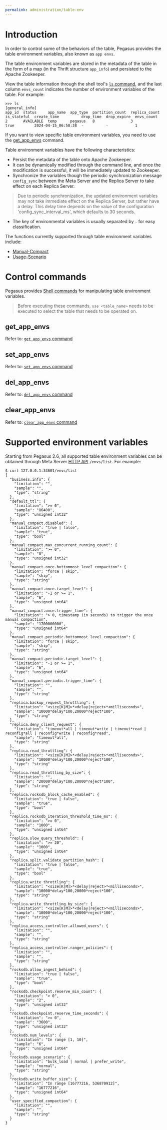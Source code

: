 ```yaml
---
permalink: administration/table-env
---
```


# Introduction

In order to control some of the behaviors of the table, Pegasus provides the table environment variables, also known as `app envs`.

The table environment variables are stored in the metadata of the table in the form of a map (in the Thrift structure `app_info`) and persisted to the Apache Zookeeper.

View the table information through the shell tool's [`ls` command](/docs/tools/shell/#ls), and the last column `envs_count` indicates the number of environment variables of the table. For example:
```
>>> ls
[general_info]
app_id  status     app_name  app_type  partition_count  replica_count  is_stateful  create_time          drop_time  drop_expire  envs_count
2       AVAILABLE  temp      pegasus   8                3              true         2024-04-15_06:58:38  -          -            1
```

If you want to view specific table environment variables, you need to use the [get_app_envs](#get_app_envs) command.

Table environment variables have the following characteristics:
* Persist the metadata of the table onto Apache Zookeeper.
* It can be dynamically modified through the command line, and once the modification is successful, it will be immediately updated to Zookeeper.
* Synchronize the variables though the periodic synchronization message `config_sync` between the Meta Server and the Replica Server to take effect on each Replica Server.
> Due to periodic synchronization, the updated environment variables may not take immediate effect on the Replica Server, but rather have a delay. This delay time depends on the value of the configuration 'config_sync_interval_ms', which defaults to 30 seconds.
* The key of environmental variables is usually separated by `.` for easy classification.

The functions currently supported through table environment variables include:
* [Manual-Compact](manual-compact)
* [Usage-Scenario](usage-scenario)

# Control commands

Pegasus provides [Shell commands](/docs/tools/shell/) for manipulating table environment variables.
> Before executing these commands, `use <table_name>` needs to be executed to select the table that needs to be operated on.

## get_app_envs

Refer to: [`get_app_envs` command](/docs/tools/shell/#get_app_envs)

## set_app_envs

Refer to: [`set_app_envs` command](/docs/tools/shell/#set_app_envs)

## del_app_envs

Refer to: [`del_app_envs` command](/docs/tools/shell/#del_app_envs)

## clear_app_envs

Refer to: [`clear_app_envs` command](/docs/tools/shell/#clear_app_envs)

# Supported environment variables

Starting from Pegasus 2.6, all supported table environment variables can be obtained through Meta Server [HTTP API](/api/http) `/envs/list`.
For example:

```
$ curl 127.0.0.1:34601/envs/list
{
  "business.info": {
    "limitation": "",
    "sample": "",
    "type": "string"
  },
  "default_ttl": {
    "limitation": ">= 0",
    "sample": "86400",
    "type": "unsigned int32"
  },
  "manual_compact.disabled": {
    "limitation": "true | false",
    "sample": "true",
    "type": "bool"
  },
  "manual_compact.max_concurrent_running_count": {
    "limitation": ">= 0",
    "sample": "8",
    "type": "unsigned int32"
  },
  "manual_compact.once.bottommost_level_compaction": {
    "limitation": "force | skip",
    "sample": "skip",
    "type": "string"
  },
  "manual_compact.once.target_level": {
    "limitation": "-1 or >= 1",
    "sample": "6",
    "type": "unsigned int64"
  },
  "manual_compact.once.trigger_time": {
    "limitation": "> 0, timestamp (in seconds) to trigger the once manual compaction",
    "sample": "1700000000",
    "type": "unsigned int64"
  },
  "manual_compact.periodic.bottommost_level_compaction": {
    "limitation": "force | skip",
    "sample": "skip",
    "type": "string"
  },
  "manual_compact.periodic.target_level": {
    "limitation": "-1 or >= 1",
    "sample": "6",
    "type": "unsigned int64"
  },
  "manual_compact.periodic.trigger_time": {
    "limitation": "",
    "sample": "",
    "type": "string"
  },
  "replica.backup_request_throttling": {
    "limitation": "<size[K|M]>*<delay|reject>*<milliseconds>",
    "sample": "10000*delay*100,20000*reject*100",
    "type": "string"
  },
  "replica.deny_client_request": {
    "limitation": "timeout*all | timeout*write | timeout*read | reconfig*all | reconfig*write | reconfig*read",
    "sample": "timeout*all",
    "type": "string"
  },
  "replica.read_throttling": {
    "limitation": "<size[K|M]>*<delay|reject>*<milliseconds>",
    "sample": "10000*delay*100,20000*reject*100",
    "type": "string"
  },
  "replica.read_throttling_by_size": {
    "limitation": "",
    "sample": "20000*delay*100,20000*reject*100",
    "type": "string"
  },
  "replica.rocksdb_block_cache_enabled": {
    "limitation": "true | false",
    "sample": "true",
    "type": "bool"
  },
  "replica.rocksdb_iteration_threshold_time_ms": {
    "limitation": ">= 0",
    "sample": "1000",
    "type": "unsigned int64"
  },
  "replica.slow_query_threshold": {
    "limitation": ">= 20",
    "sample": "1000",
    "type": "unsigned int64"
  },
  "replica.split.validate_partition_hash": {
    "limitation": "true | false",
    "sample": "true",
    "type": "bool"
  },
  "replica.write_throttling": {
    "limitation": "<size[K|M]>*<delay|reject>*<milliseconds>",
    "sample": "10000*delay*100,20000*reject*100",
    "type": "string"
  },
  "replica.write_throttling_by_size": {
    "limitation": "<size[K|M]>*<delay|reject>*<milliseconds>",
    "sample": "10000*delay*100,20000*reject*100",
    "type": "string"
  },
  "replica_access_controller.allowed_users": {
    "limitation": "",
    "sample": "",
    "type": "string"
  },
  "replica_access_controller.ranger_policies": {
    "limitation": "",
    "sample": "",
    "type": "string"
  },
  "rocksdb.allow_ingest_behind": {
    "limitation": "true | false",
    "sample": "true",
    "type": "bool"
  },
  "rocksdb.checkpoint.reserve_min_count": {
    "limitation": "> 0",
    "sample": "2",
    "type": "unsigned int32"
  },
  "rocksdb.checkpoint.reserve_time_seconds": {
    "limitation": ">= 0",
    "sample": "3600",
    "type": "unsigned int32"
  },
  "rocksdb.num_levels": {
    "limitation": "In range [1, 10]",
    "sample": "6",
    "type": "unsigned int64"
  },
  "rocksdb.usage_scenario": {
    "limitation": "bulk_load | normal | prefer_write",
    "sample": "normal",
    "type": "string"
  },
  "rocksdb.write_buffer_size": {
    "limitation": "In range [16777216, 536870912]",
    "sample": "16777216",
    "type": "unsigned int64"
  },
  "user_specified_compaction": {
    "limitation": "",
    "sample": "",
    "type": "string"
  }
}
```